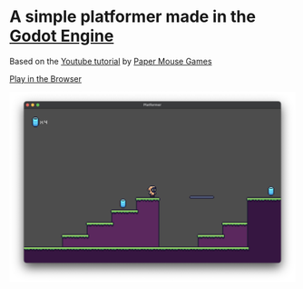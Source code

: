 # A simple platformer made in the [Godot Engine](https://godotengine.org)

Based on the [Youtube tutorial](https://www.youtube.com/watch?v=S2NG6fobarM&list=PLCcur7_Y2zTdKIQ2oM2Ec8MEfeBnAbEXT) by [Paper Mouse Games](https://www.youtube.com/@PaperMouseGames)

[Play in the Browser](https://jimec.dev/game)

![Screenshot](./screenshot.png)
